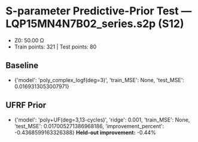 # S-parameter Predictive-Prior Test — LQP15MN4N7B02_series.s2p (S12)
- Z0: 50.00 Ω
- Train points: 321  |  Test points: 80

## Baseline
- {'model': 'poly_complex_logf(deg=3)', 'train_MSE': None, 'test_MSE': 0.0169313053007971}

## UFRF Prior
- {'model': 'poly+UF(deg=3,13-cycles)', 'ridge': 0.001, 'train_MSE': None, 'test_MSE': 0.017005271386968186, 'improvement_percent': -0.4368599163326388}
**Held-out improvement:** -0.44%